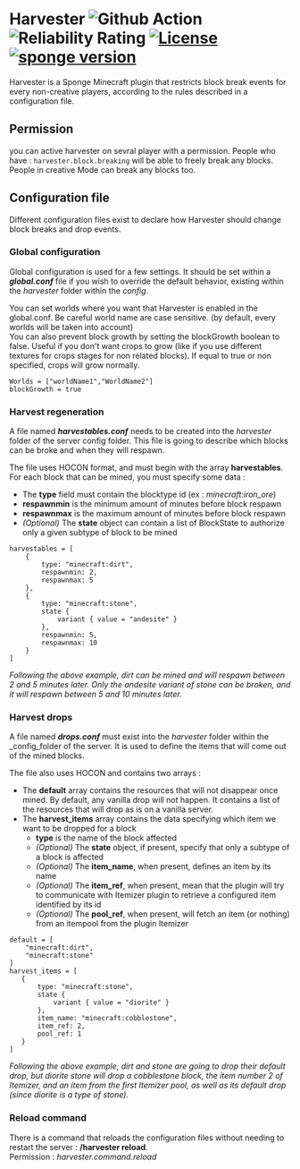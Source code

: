 # Harvester  ![Github Action](https://github.com/OnapleRPG/Harvester/actions/workflows/gradle.yml/badge.svg) ![Reliability Rating](https://sonarcloud.io/api/project_badges/measure?project=com.onaple%3AHarvester&metric=reliability_rating) [![License](https://img.shields.io/badge/License-Apache%202.0-blue.svg)](https://opensource.org/licenses/Apache-2.0) [![sponge version](https://img.shields.io/badge/sponge-7.2.0-blue.svg)](https://www.spongepowered.org/) 


Harvester is a Sponge Minecraft plugin that restricts block break events for every non-creative players, 
according to the rules described in a configuration file.
## Permission
you can active harvester on sevral player with a permission. People who have : `harvester.block.breaking` will be able to freely break any blocks. People in creative Mode can break any blocks too.

## Configuration file

Different configuration files exist to declare how Harvester should change block breaks and drop events.  

### Global configuration

Global configuration is used for a few settings. It should be set within a __*global.conf*__ file if you wish to override the default behavior, existing within the _harvester_ folder within the _config_.   

You can set worlds where you want that Harvester is enabled in the global.conf. Be careful world name are case sensitive. (by default, every worlds will be taken into account)  
You can also prevent block growth by setting the blockGrowth boolean to false. Useful if you don't want crops to grow (like if you use different textures for crops stages for non related blocks). If equal to true or non specified, crops will grow normally.  
```
Worlds = ["worldName1","WorldName2"]
blockGrowth = true
``` 

### Harvest regeneration

A file named __*harvestables.conf*__ needs to be created into the _harvester_ folder of the server config folder.
This file is going to describe which blocks can be broke and when they will respawn.  

The file uses HOCON format, and must begin with the array __harvestables__.  
For each block that can be mined, you must specify some data :
* The __type__ field must contain the blocktype id (ex : _minecraft:iron_ore_)
* __respawnmin__ is the minimum amount of minutes before block respawn
* __respawnmax__ is the maximum amount of minutes before block respawn
* _(Optional)_ The __state__ object can contain a list of BlockState to authorize only a given subtype of block to be mined
  
```
harvestables = [
    {
        type: "minecraft:dirt",
        respawnmin: 2,
        respawnmax: 5
    },
    {
        type: "minecraft:stone",
        state {
            variant { value = "andesite" }
        },
        respawnmin: 5,
        respawnmax: 10
    }
]
```
_Following the above example, dirt can be mined and will respawn between 2 and 5 minutes later.
Only the andesite variant of stone can be broken, and it will respawn between 5 and 10 minutes later._

### Harvest drops

A file named __*drops.conf*__ must exist into the _harvester_ folder within the _config_folder of the server.
It is used to define the items that will come out of the mined blocks.

The file also uses HOCON and contains two arrays :  
* The __default__ array contains the resources that will not disappear once mined. By default, any vanilla drop will not happen.
It contains a list of the resources that will drop as is on a vanilla server.
* The __harvest_items__ array contains the data specifying which item we want to be dropped for a block
    * __type__ is the name of the block affected
    * _(Optional)_ The __state__ object, if present, specify that only a subtype of a block is affected
    * _(Optional)_ The __item_name__, when present, defines an item by its name
    * _(Optional)_ The __item_ref__, when present, mean that the plugin will try to communicate with Itemizer plugin to 
    retrieve a configured item identified by its id
    * _(Optional)_ The __pool_ref__, when present, will fetch an item (or nothing) from an itempool from the plugin Itemizer

```
default = [
   	"minecraft:dirt",
   	"minecraft:stone"
]
harvest_items = [
   {
       type: "minecraft:stone",
       state {
           variant { value = "diorite" }
       },
       item_name: "minecraft:cobblestone",
       item_ref: 2,
       pool_ref: 1
   }
]
```
_Following the above example, dirt and stone are going to drop their default drop, but diorite stone will drop a
cobblestone block, the item number 2 of Itemizer, and an item from the first Itemizer pool, as well as its default drop (since diorite is a type of stone)._

### Reload command
There is a command that reloads the configuration files without needing to restart the server : **/harvester reload**.  
Permission : *harvester.command.reload*
